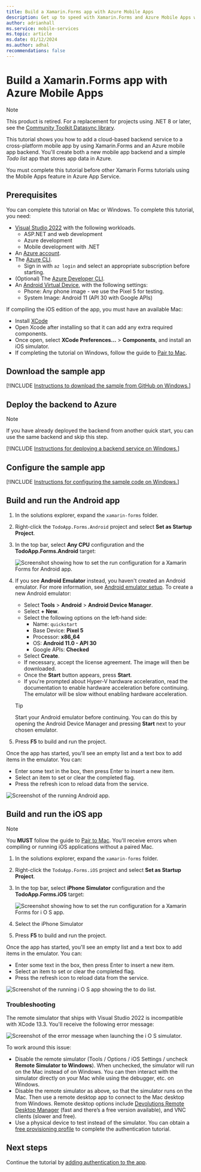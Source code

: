 ```yaml
---
title: Build a Xamarin.Forms app with Azure Mobile Apps
description: Get up to speed with Xamarin.Forms and Azure Mobile Apps with our tutorial.
author: adrianhall
ms.service: mobile-services
ms.topic: article
ms.date: 01/12/2024
ms.author: adhal
recommendations: false
---
```


# Build a Xamarin.Forms app with Azure Mobile Apps

> [!NOTE]
> This product is retired. For a replacement for projects using .NET 8 or later, see the [Community Toolkit Datasync library](https://aka.ms/azure-mobile-apps/docs).

This tutorial shows you how to add a cloud-based backend service to a cross-platform mobile app by using Xamarin.Forms and an Azure mobile app backend.  You'll create both a new mobile app backend and a simple *Todo list* app that stores app data in Azure.

You must complete this tutorial before other Xamarin Forms tutorials using the Mobile Apps feature in Azure App Service.

## Prerequisites

You can complete this tutorial on Mac or Windows. To complete this tutorial, you need:

* [Visual Studio 2022](/visualstudio/install/install-visual-studio?view=vs-2022&preserve-view=true) with the following workloads.
  * ASP.NET and web development
  * Azure development
  * Mobile development with .NET
* An [Azure account](https://azure.microsoft.com/pricing/free-trial).
* The [Azure CLI](/cli/azure/install-azure-cli).
  * Sign in with `az login` and select an appropriate subscription before starting.
* (Optional) The [Azure Developer CLI](/azure/developer/azure-developer-cli/install-azd).
* An [Android Virtual Device](https://developer.android.com/studio/run/managing-avds), with the following settings:
  * Phone: Any phone image - we use the Pixel 5 for testing.
  * System Image: Android 11 (API 30 with Google APIs)

If compiling the iOS edition of the app, you must have an available Mac:

* Install [XCode](https://itunes.apple.com/us/app/xcode/id497799835?mt=12)
* Open Xcode after installing so that it can add any extra required components.
* Once open, select **XCode Preferences...** > **Components**, and install an iOS simulator.
* If completing the tutorial on Windows, follow the guide to [Pair to Mac](/xamarin/ios/get-started/installation/windows/connecting-to-mac/).

## Download the sample app

[!INCLUDE [Instructions to download the sample from GitHub on Windows.](~/mobile-apps/azure-mobile-apps/includes/quickstart/windows/download-sample.md)]

## Deploy the backend to Azure

> [!NOTE]
> If you have already deployed the backend from another quick start, you can use the same backend and skip this step.

[!INCLUDE [Instructions for deploying a backend service on Windows.](~/mobile-apps/azure-mobile-apps/includes/quickstart/windows/deploy-backend.md)]

## Configure the sample app

[!INCLUDE [Instructions for configuring the sample code on Windows.](~/mobile-apps/azure-mobile-apps/includes/quickstart/windows/configure-sample.md)]

## Build and run the Android app

1. In the solutions explorer, expand the `xamarin-forms` folder.
2. Right-click the `TodoApp.Forms.Android` project and select **Set as Startup Project**.
3. In the top bar, select **Any CPU** configuration and the **TodoApp.Forms.Android** target:

   ![Screenshot showing how to set the run configuration for a Xamarin Forms for Android app.](./media/win-android-configuration.png)

4. If you see **Android Emulator** instead, you haven't created an Android emulator.  For more information, see [Android emulator setup](/xamarin/android/get-started/installation/android-emulator/).  To create a new Android emulator:

   * Select **Tools** > **Android** > **Android Device Manager**.
   * Select **+ New**.
   * Select the following options on the left-hand side:
     * Name: `quickstart`
     * Base Device: **Pixel 5**
     * Processor: **x86_64**
     * OS: **Android 11.0 - API 30**
     * Google APIs: **Checked**
   * Select **Create**.
   * If necessary, accept the license agreement.  The image will then be downloaded.
   * Once the **Start** button appears, press **Start**.
   * If you're prompted about Hyper-V hardware acceleration, read the documentation to enable hardware acceleration before continuing.  The emulator will be slow without enabling hardware acceleration.

   > [!TIP]
   > Start your Android emulator before continuing.  You can do this by opening the Android Device Manager and pressing **Start** next to your chosen emulator.

5. Press **F5** to build and run the project.

Once the app has started, you'll see an empty list and a text box to add items in the emulator.  You can:

* Enter some text in the box, then press Enter to insert a new item.
* Select an item to set or clear the completed flag.
* Press the refresh icon to reload data from the service.

![Screenshot of the running Android app.](./media/running-android-app.png)

## Build and run the iOS app

> [!NOTE]
> You **MUST** follow the guide to [Pair to Mac](/xamarin/ios/get-started/installation/windows/connecting-to-mac/).  You'll receive errors when compiling or running iOS applications without a paired Mac.

1. In the solutions explorer, expand the `xamarin-forms` folder.
2. Right-click the `TodoApp.Forms.iOS` project and select **Set as Startup Project**.
3. In the top bar, select **iPhone Simulator** configuration and the **TodoApp.Forms.iOS** target:

   ![Screenshot showing how to set the run configuration for a Xamarin Forms for i O S app.](./media/win-ios-configuration.png)

4. Select the iPhone Simulator
5. Press **F5** to build and run the project.

Once the app has started, you'll see an empty list and a text box to add items in the emulator.  You can:

* Enter some text in the box, then press Enter to insert a new item.
* Select an item to set or clear the completed flag.
* Press the refresh icon to reload data from the service.

![Screenshot of the running i O S app showing the to do list.](./media/running-ios-app.png)

### Troubleshooting

The remote simulator that ships with Visual Studio 2022 is incompatible with XCode 13.3.  You'll receive the following error message:

![Screenshot of the error message when launching the i O S simulator.](./media/win-ios-error.png)

To work around this issue:

* Disable the remote simulator (Tools / Options / iOS Settings / uncheck **Remote Simulator to Windows**). When unchecked, the simulator will run on the Mac instead of on Windows. You can then interact with the simulator directly on your Mac while using the debugger, etc. on Windows. 
* Disable the remote simulator as above, so that the simulator runs on the Mac. Then use a remote desktop app to connect to the Mac desktop from Windows. Remote desktop options include [Devolutions Remote Desktop Manager](https://devolutions.net/remote-desktop-manager) (fast and there’s a free version available), and VNC clients (slower and free).
* Use a physical device to test instead of the simulator.  You can obtain a [free provisioning profile](/xamarin/ios/get-started/installation/device-provisioning/free-provisioning) to complete the authentication tutorial.

## Next steps

Continue the tutorial by [adding authentication to the app](./authentication.md).
